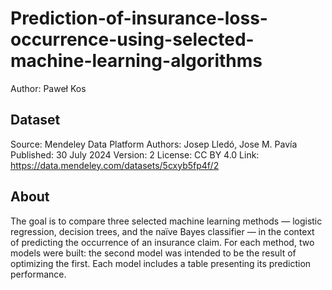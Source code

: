 # Prediction-of-insurance-loss-occurrence-using-selected-machine-learning-algorithms
Author: Paweł Kos

## Dataset
Source: Mendeley Data Platform
Authors: Josep Lledó, Jose M. Pavía
Published: 30 July 2024
Version: 2
License: CC BY 4.0
Link: https://data.mendeley.com/datasets/5cxyb5fp4f/2

## About
The goal is to compare three selected machine learning methods — logistic regression, decision trees, and the naïve Bayes classifier — in the context of predicting the occurrence of an insurance claim. For each method, two models were built: the second model was intended to be the result of optimizing the first. Each model includes a table presenting its prediction performance.
